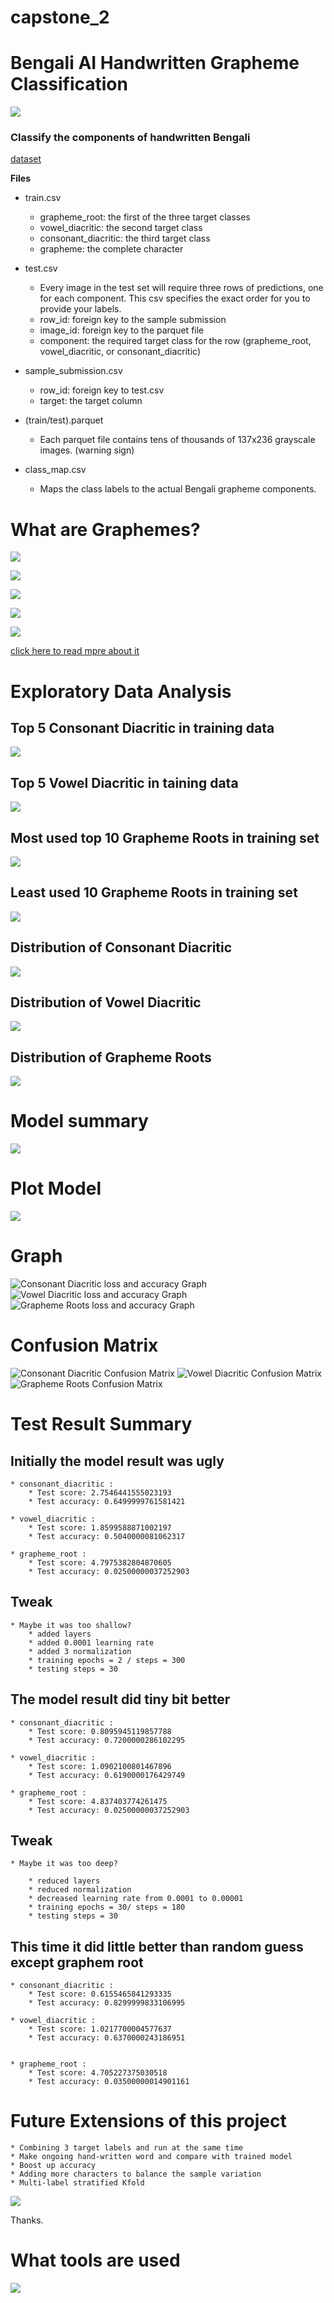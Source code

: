 # capstone_2

# Bengali AI Handwritten Grapheme Classification

![](https://github.com/bethsung1011/capstone_2/blob/main/img/intro.gif)

### Classify the components of handwritten Bengali

[dataset](https://www.kaggle.com/c/bengaliai-cv19)


**Files**

* train.csv
    - grapheme_root: the first of the three target classes
    - vowel_diacritic: the second target class
    - consonant_diacritic: the third target class
    - grapheme: the complete character

* test.csv
    - Every image in the test set will require three rows of predictions, one for each component. 
    This csv specifies the exact order for you to provide your labels. 
    - row_id: foreign key to the sample submission 
    - image_id: foreign key to the parquet file 
    - component: the required target class for the row (grapheme_root, vowel_diacritic, or consonant_diacritic)

* sample_submission.csv 
    - row_id: foreign key to test.csv
    - target: the target column

* (train/test).parquet  
    - Each parquet file contains tens of thousands of 137x236 grayscale images. (warning sign)

* class_map.csv    
    - Maps the class labels to the actual Bengali grapheme components.

# What are Graphemes? 

![](https://github.com/bethsung1011/capstone_2/blob/main/img/2%20_.gif)

![](https://github.com/bethsung1011/capstone_2/blob/main/img/3%20_.gif)

![](https://github.com/bethsung1011/capstone_2/blob/main/img/4%20_.gif)

![](https://github.com/bethsung1011/capstone_2/blob/main/img/5%20_.gif)

![](https://github.com/bethsung1011/capstone_2/blob/main/img/6%20_.gif)


[click here to read mpre about it](https://www.kaggle.com/c/bengaliai-cv19/discussion/123002)



# Exploratory Data Analysis

## Top 5 Consonant Diacritic in training data
![](https://github.com/bethsung1011/capstone_2/blob/main/img/Top%205%20Consonant%20Diacritic%20in%20training%20data.gif)

## Top 5 Vowel Diacritic in taining data
![](https://github.com/bethsung1011/capstone_2/blob/main/img/Top%205%20Vowel%20Diacritic%20%20in%20training%20data.gif)

## Most used top 10 Grapheme Roots in training set
![](https://github.com/bethsung1011/capstone_2/blob/main/img/top%2010%20Grapheme%20Roots%20in%20training%20data.gif)

## Least used 10 Grapheme Roots in training set
![](https://github.com/bethsung1011/capstone_2/blob/main/img/Least%20used%2010%20Grapheme%20Roots%20in%20training%20data.gif)

## Distribution of Consonant Diacritic

![](https://github.com/bethsung1011/capstone_2/blob/main/img/dist_Consonant%20Diacritic.gif)

## Distribution of Vowel Diacritic

![](https://github.com/bethsung1011/capstone_2/blob/main/img/dist_%20Vowel%20Diacritic%20.gif)

## Distribution of Grapheme Roots

![](https://github.com/bethsung1011/capstone_2/blob/main/img/dist_Grapheme%20Roots%20_.gif)


# Model summary

![](https://github.com/bethsung1011/capstone_2/blob/main/img/model%20summary.gif)

# Plot Model

![](https://github.com/bethsung1011/capstone_2/blob/main/img/model1_.gif)


# Graph
![Consonant Diacritic loss and accuracy Graph](https://github.com/bethsung1011/capstone_2/blob/main/img/Consonant%20Diacritic%20graph.gif)
![Vowel Diacritic loss and accuracy Graph](https://github.com/bethsung1011/capstone_2/blob/main/img/Vowel%20Diacritic%20graph_1.gif)
![Grapheme Roots loss and accuracy Graph](https://github.com/bethsung1011/capstone_2/blob/main/img/Grapheme%20Roots%20graph_.gif)


# Confusion Matrix
![Consonant Diacritic Confusion Matrix](https://github.com/bethsung1011/capstone_2/blob/main/img/Consonant%20Diacritic%20confusion%20matrix.gif)
![Vowel Diacritic Confusion Matrix](https://github.com/bethsung1011/capstone_2/blob/main/img/vowel%20confusion%20matrix_1.gif)
![Grapheme Roots Confusion Matrix](https://github.com/bethsung1011/capstone_2/blob/main/img/Grapheme%20Roots%20confusion%20matrix_.gif)

# Test Result Summary 

## Initially the model result was ugly
 
    * consonant_diacritic : 
        * Test score: 2.7546441555023193
        * Test accuracy: 0.6499999761581421

    * vowel_diacritic : 
        * Test score: 1.8599588871002197
        * Test accuracy: 0.5040000081062317

    * grapheme_root : 
        * Test score: 4.7975382804870605
        * Test accuracy: 0.02500000037252903

## Tweak
    * Maybe it was too shallow?    
        * added layers
        * added 0.0001 learning rate 
        * added 3 normalization 
        * training epochs = 2 / steps = 300
        * testing steps = 30 


## The model result did tiny bit better 

    * consonant_diacritic :
        * Test score: 0.8095945119857788
        * Test accuracy: 0.7200000286102295

    * vowel_diacritic : 
        * Test score: 1.0902100801467896
        * Test accuracy: 0.6190000176429749

    * grapheme_root :         
        * Test score: 4.837403774261475
        * Test accuracy: 0.02500000037252903



## Tweak
    * Maybe it was too deep?

        * reduced layers
        * reduced normalization 
        * decreased learning rate from 0.0001 to 0.00001
        * training epochs = 30/ steps = 180
        * testing steps = 30 



## This time it did little better than random guess except graphem root 

    * consonant_diacritic :
        * Test score: 0.6155465841293335
        * Test accuracy: 0.8299999833106995

    * vowel_diacritic : 
        * Test score: 1.0217700004577637
        * Test accuracy: 0.6370000243186951


    * grapheme_root :         
        * Test score: 4.705227375030518
        * Test accuracy: 0.03500000014901161




# Future Extensions of this project 

    * Combining 3 target labels and run at the same time 
    * Make ongoing hand-written word and compare with trained model 
    * Boost up accuracy
    * Adding more characters to balance the sample variation
    * Multi-label stratified Kfold

![](https://github.com/bethsung1011/capstone_2/blob/main/img/translate.gif)


Thanks.


# What tools are used
![](https://github.com/bethsung1011/capstone_2/blob/main/img/what%20used.gif)